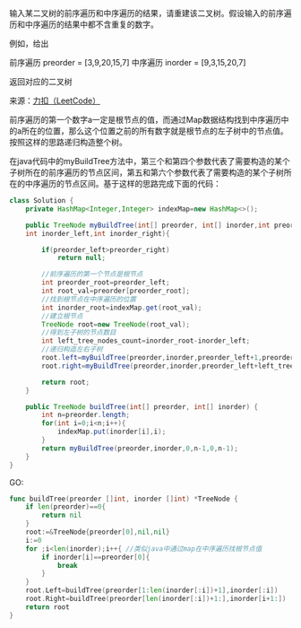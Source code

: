 输入某二叉树的前序遍历和中序遍历的结果，请重建该二叉树。假设输入的前序遍历和中序遍历的结果中都不含重复的数字。


例如，给出

前序遍历 preorder = [3,9,20,15,7]
中序遍历 inorder = [9,3,15,20,7]

返回对应的二叉树

来源：[力扣（LeetCode）](https://leetcode-cn.com/problems/zhong-jian-er-cha-shu-lcof)


前序遍历的第一个数字a一定是根节点的值，而通过Map数据结构找到中序遍历中的a所在的位置，那么这个位置之前的所有数字就是根节点的左子树中的节点值。按照这样的思路递归构造整个树。

在java代码中的myBuildTree方法中，第三个和第四个参数代表了需要构造的某个子树所在的前序遍历的节点区间，第五和第六个参数代表了需要构造的某个子树所在的中序遍历的节点区间。基于这样的思路完成下面的代码：

```java
class Solution {
    private HashMap<Integer,Integer> indexMap=new HashMap<>();

    public TreeNode myBuildTree(int[] preorder, int[] inorder,int preorder_left,int preorder_right,
    int inorder_left,int inorder_right){

        if(preorder_left>preorder_right)
            return null;

        //前序遍历的第一个节点是根节点
        int preorder_root=preorder_left;
        int root_val=preorder[preorder_root];
        //找到根节点在中序遍历的位置
        int inorder_root=indexMap.get(root_val);
        //建立根节点
        TreeNode root=new TreeNode(root_val);
        //得到左子树的节点数目
        int left_tree_nodes_count=inorder_root-inorder_left;
        //递归构造左右子树
        root.left=myBuildTree(preorder,inorder,preorder_left+1,preorder_left+left_tree_nodes_count,inorder_left,inorder_root-1);
        root.right=myBuildTree(preorder,inorder,preorder_left+left_tree_nodes_count+1,preorder_right,inorder_root+1,inorder_right);

        return root;
    }

    public TreeNode buildTree(int[] preorder, int[] inorder) {
        int n=preorder.length;
        for(int i=0;i<n;i++){
            indexMap.put(inorder[i],i);
        }
        return myBuildTree(preorder,inorder,0,n-1,0,n-1);
    }
}
```

GO:

```go
func buildTree(preorder []int, inorder []int) *TreeNode {
    if len(preorder)==0{
        return nil
    }
    root:=&TreeNode{preorder[0],nil,nil}
    i:=0
    for ;i<len(inorder);i++{ //类似java中通过map在中序遍历找根节点值
        if inorder[i]==preorder[0]{
            break
        }
    }
    root.Left=buildTree(preorder[1:len(inorder[:i])+1],inorder[:i])
    root.Right=buildTree(preorder[len(inorder[:i])+1:],inorder[i+1:])
    return root
}
```
